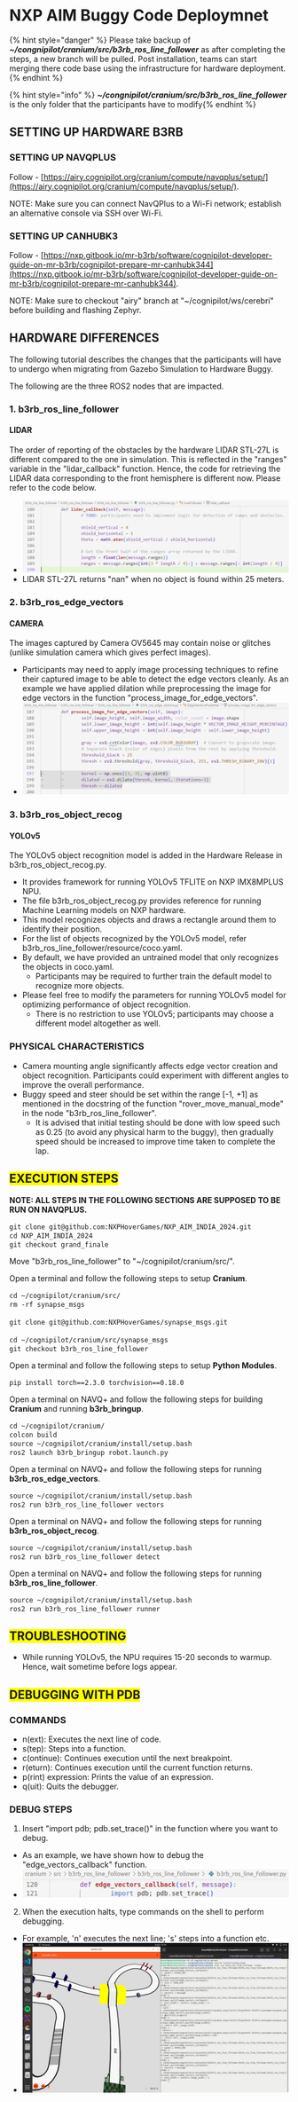 # NXP AIM Buggy Code Deploymnet

{% hint style="danger" %} Please take backup of _**~/congnipilot/cranium/src/b3rb_ros_line_follower**_ as after completing the steps, a new branch will be pulled. Post installation, teams can start merging there code base using the infrastructure for hardware deployment. {% endhint %}

{% hint style="info" %} _**~/congnipilot/cranium/src/b3rb_ros_line_follower**_ is the only folder that the participants have to modify{% endhint %}

## SETTING UP HARDWARE B3RB

### SETTING UP NAVQPLUS

Follow - [https://airy.cognipilot.org/cranium/compute/navqplus/setup/](https://airy.cognipilot.org/cranium/compute/navqplus/setup/).

NOTE: Make sure you can connect NavQPlus to a Wi-Fi network; establish an alternative console via SSH over Wi-Fi.

### SETTING UP CANHUBK3

Follow - [https://nxp.gitbook.io/mr-b3rb/software/cognipilot-developer-guide-on-mr-b3rb/cognipilot-prepare-mr-canhubk344](https://nxp.gitbook.io/mr-b3rb/software/cognipilot-developer-guide-on-mr-b3rb/cognipilot-prepare-mr-canhubk344).

NOTE: Make sure to checkout "airy" branch at "~/cognipilot/ws/cerebri" before building and flashing Zephyr.

## HARDWARE DIFFERENCES
The following tutorial describes the changes that the participants will have to undergo when migrating from Gazebo Simulation to Hardware Buggy.

The following are the three ROS2 nodes that are impacted.

### 1. b3rb_ros_line_follower

#### LIDAR
The order of reporting of the obstacles by the hardware LIDAR STL-27L is different compared to the one in simulation. This is reflected in the "ranges" variable in the "lidar_callback" function. Hence, the code for retrieving the LIDAR data corresponding to the front hemisphere is different now. Please refer to the code below.
- ![alt text](.gitbook/assets/AIM_2024/lidar_callback.png)
- LIDAR STL-27L returns "nan" when no object is found within 25 meters.

### 2. b3rb_ros_edge_vectors

#### CAMERA
The images captured by Camera OV5645 may contain noise or glitches (unlike simulation camera which gives perfect images).
- Participants may need to apply image processing techniques to refine their captured image to be able to detect the edge vectors cleanly. As an example we have applied dilation while preprocessing the image for edge vectors in the function "process_image_for_edge_vectors".
- ![alt text](.gitbook/assets/AIM_2024/edge_vectors.png)

### 3. b3rb_ros_object_recog

#### YOLOv5
The YOLOv5 object recognition model is added in the Hardware Release in b3rb_ros_object_recog.py.
- It provides framework for running YOLOv5 TFLITE on NXP IMX8MPLUS NPU.
- The file b3rb_ros_object_recog.py provides reference for running Machine Learning models on NXP hardware.
- This model recognizes objects and draws a rectangle around them to identify their position.
- For the list of objects recognized by the YOLOv5 model, refer b3rb_ros_line_follower/resource/coco.yaml.
- By default, we have provided an untrained model that only recognizes the objects in coco.yaml.
  - Participants may be required to further train the default model to recognize more objects.
- Please feel free to modify the parameters for running YOLOv5 model for optimizing performance of object recognition.
  - There is no restriction to use YOLOv5; participants may choose a different model altogether as well.

### PHYSICAL CHARACTERISTICS
- Camera mounting angle significantly affects edge vector creation and object recognition. Participants could experiment with different angles to improve the overall performance.
- Buggy speed and steer should be set within the range [-1, +1] as mentioned in the docstring of the function "rover_move_manual_mode" in the node "b3rb_ros_line_follower".
  - It is advised that initial testing should be done with low speed such as 0.25 (to avoid any physical harm to the buggy), then gradually speed should be increased to improve time taken to complete the lap.

## <span style="background-color: #FFFF00">EXECUTION STEPS</span>

**NOTE: ALL STEPS IN THE FOLLOWING SECTIONS ARE SUPPOSED TO BE RUN ON NAVQPLUS.**

```
git clone git@github.com:NXPHoverGames/NXP_AIM_INDIA_2024.git
cd NXP_AIM_INDIA_2024
git checkout grand_finale
```
Move "b3rb_ros_line_follower" to "~/cognipilot/cranium/src/".

Open a terminal and follow the following steps to setup **Cranium**.
```
cd ~/cognipilot/cranium/src/
rm -rf synapse_msgs

git clone git@github.com:NXPHoverGames/synapse_msgs.git

cd ~/cognipilot/cranium/src/synapse_msgs
git checkout b3rb_ros_line_follower
```

Open a terminal and follow the following steps to setup **Python Modules**.
```
pip install torch==2.3.0 torchvision==0.18.0
```

Open a terminal on NAVQ+  and follow the following steps for building **Cranium** and running **b3rb_bringup**.
```
cd ~/cognipilot/cranium/
colcon build
source ~/cognipilot/cranium/install/setup.bash
ros2 launch b3rb_bringup robot.launch.py
```

Open a terminal on NAVQ+ and follow the following steps for running **b3rb_ros_edge_vectors**.
```
source ~/cognipilot/cranium/install/setup.bash
ros2 run b3rb_ros_line_follower vectors
```

Open a terminal on NAVQ+ and follow the following steps for running **b3rb_ros_object_recog**.
```
source ~/cognipilot/cranium/install/setup.bash
ros2 run b3rb_ros_line_follower detect
```

Open a terminal on NAVQ+ and follow the following steps for running **b3rb_ros_line_follower**.
```
source ~/cognipilot/cranium/install/setup.bash
ros2 run b3rb_ros_line_follower runner
```

## <span style="background-color: #FFFF00">TROUBLESHOOTING</span>

- While running YOLOv5, the NPU requires 15-20 seconds to warmup. Hence, wait sometime before logs appear.

## <span style="background-color: #FFFF00">DEBUGGING WITH PDB</span>

### COMMANDS
- n(ext): Executes the next line of code.
- s(tep): Steps into a function.
- c(ontinue): Continues execution until the next breakpoint.
- r(eturn): Continues execution until the current function returns.
- p(rint) expression: Prints the value of an expression.
- q(uit): Quits the debugger.

### DEBUG STEPS
1. Insert "import pdb; pdb.set_trace()" in the function where you want to debug.
- As an example, we have shown how to debug the "edge_vectors_callback" function.
- ![alt text](.gitbook/assets/AIM_2024/pdb_1.png)
2. When the execution halts, type commands on the shell to perform debugging.
- For example, 'n' executes the next line; 's' steps into a function etc.
- ![alt text](.gitbook/assets/AIM_2024/pdb_2.png)
